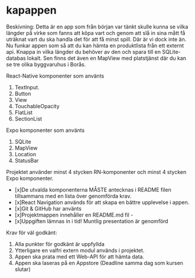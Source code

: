 # kapappen

Beskivning: Detta är en app som från början var tänkt skulle kunna se vilka längder på virke som fanns att köpa vart och genom att slå in sina mått få uträknat vart du ska handla det för att få minst spill. 
Där är vi dock inte än. Nu funkar appen som så att du kan hämta en produktlista från ett externt api. Knappa in vilka längder du behöver av den och spara till en SQLite-databas lokalt. Sen finns det även en MapView med platstjänst där du kan se tre olika byggvaruhus i Borås. 

React-Native komponenter som använts
1) TextInput.
2) Button
3) View
4) TouchableOpacity
5) FlatList
6) SectionList


Expo komponenter som använts

1) SQLite
2) MapView
3) Location
4) StatusBar

Projektet använder minst 4 stycken RN-komponenter och minst 4 stycken Expo
komponenter. 
 - [x]De utvalda komponenterna MÅSTE antecknas i README filen tillsammans med en lista över genomförda krav.
 - [x]React Navigation används för att skapa en bättre upplevelse i appen.
 - [x]Git & GitHub har använts
- [x]Projektmappen innehåller en README.md fil -
- [x]Uppgiften lämnas in i tid!
Muntlig presentation är genomförd


Krav för väl godkänt:
1. Alla punkter för godkänt är uppfyllda
2. Ytterligare en valfri extern modul används i projektet.
3. Appen ska prata med ett Web-API för att hämta data.
4. Appen ska laseras på en Appstore (Deadline samma dag som kursen slutar)